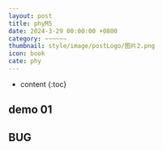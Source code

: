 ```yaml
---
layout: post
title: phyM5
date: 2024-3-29 00:00:00 +0800
category: ~~~~~~
thumbnail: style/image/postLogo/图片2.png
icon: book
cate: phy
---
```



* content
{:toc}

## demo 01

<div id="canva_container" style="width:100%;"></div>
<!-- <script src="../jsfun/ploter.js"></script> -->
<script>
    $(".post-container").css("max-width","1800px")

// add_game_canvas_to_container("canva_container")
</script>

<script src="{{ '/jsfun/emField.js' | prepend: site.baseurl    }}   "></script>



## BUG 

